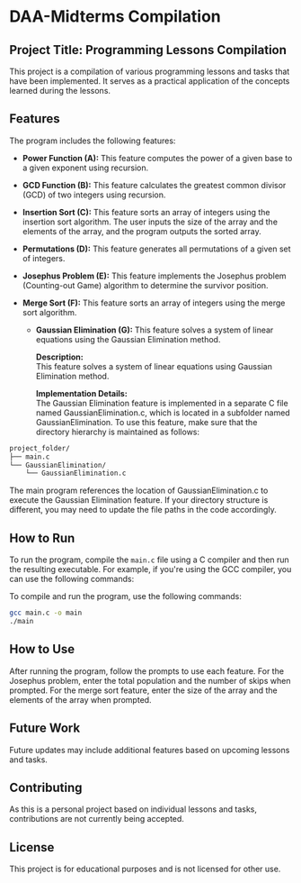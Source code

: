 # DAA-Midterms Compilation

## Project Title: Programming Lessons Compilation

This project is a compilation of various programming lessons and tasks that have been implemented. It serves as a practical application of the concepts learned during the lessons.

## Features

The program includes the following features:

- **Power Function (A):**
  This feature computes the power of a given base to a given exponent using recursion.

- **GCD Function (B):**
  This feature calculates the greatest common divisor (GCD) of two integers using recursion.

- **Insertion Sort (C):**
  This feature sorts an array of integers using the insertion sort algorithm. The user inputs the size of the array and the elements of the array, and the program outputs the sorted array.

- **Permutations (D):**
  This feature generates all permutations of a given set of integers.

- **Josephus Problem (E):**
  This feature implements the Josephus problem (Counting-out Game) algorithm to determine the survivor position.

- **Merge Sort (F):**
  This feature sorts an array of integers using the merge sort algorithm.

  - **Gaussian Elimination (G):**
  This feature solves a system of linear equations using the Gaussian Elimination method.

    **Description:**  
    This feature solves a system of linear equations using Gaussian Elimination method.
    
    **Implementation Details:**  
    The Gaussian Elimination feature is implemented in a separate C file named GaussianElimination.c, which is located in a subfolder named GaussianElimination. To use this feature, make sure that the directory hierarchy is maintained as follows:
```bash
project_folder/
├── main.c
└── GaussianElimination/
    └── GaussianElimination.c
```
The main program references the location of GaussianElimination.c to execute the Gaussian Elimination feature. If your directory structure is different, you may need to update the file paths in the code accordingly.

## How to Run

To run the program, compile the `main.c` file using a C compiler and then run the resulting executable. For example, if you're using the GCC compiler, you can use the following commands:

To compile and run the program, use the following commands:

```bash
gcc main.c -o main
./main
```

## How to Use

After running the program, follow the prompts to use each feature. For the Josephus problem, enter the total population and the number of skips when prompted. For the merge sort feature, enter the size of the array and the elements of the array when prompted.

## Future Work

Future updates may include additional features based on upcoming lessons and tasks.

##  Contributing

As this is a personal project based on individual lessons and tasks, contributions are not currently being accepted.

##  License

This project is for educational purposes and is not licensed for other use.
